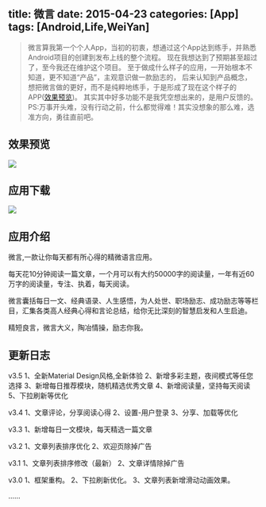 title: 微言
date: 2015-04-23
categories: [App]
tags: [Android,Life,WeiYan]
---
>微言算我第一个个人App，当初的初衷，想通过这个App达到练手，并熟悉Android项目的创建到发布上线的整个流程。
>现在我想达到了预期甚至超过了，至今我还在维护这个项目。
>至于做成什么样子的应用，一开始根本不知道，更不知道“产品”，主观意识做一款励志的，
>后来认知到产品概念，想把微言做的更好，而不是纯粹地练手，于是形成了现在这个样子的APP([效果预览](http://app.mi.com/detail/25323))。
>其实其中好多功能不是我凭空想出来的，是用户反馈的。
>PS:万事开头难，没有行动之前，什么都觉得难！其实没想象的那么难，选准方向，勇往直前吧。

## 效果预览
![](http://7q5c2h.com1.z0.glb.clouddn.com/weiyanScreenshots.gif)

<!--more-->

## 应用下载
![](http://7q5c2h.com1.z0.glb.clouddn.com/weiyanAppDownload.png)

## 应用介绍
微言,一款让你每天都有所心得的精微语言应用。

每天花10分钟阅读一篇文章，一个月可以有大约50000字的阅读量，一年有近60万字的阅读量，专注、执着，每天阅读。

微言囊括每日一文、经典语录、人生感悟，为人处世、职场励志、成功励志等等栏目，汇集各类高人经典心得和言论总结，给你无比深刻的智慧启发和人生启迪。

精短良言，微言大义，陶冶情操，励志你我。

## 更新日志
v3.5
1、全新Material Design风格,全新体验
2、新增多彩主题，夜间模式等任您选择
3、新增每日推荐模块，随机精选优秀文章
4、新增阅读量，坚持每天阅读
5、下拉刷新等优化

v3.4
1、文章评论，分享阅读心得
2、设置-用户登录
3、分享、加载等优化

v3.3
1、新增每日一文模块，每天精选一篇文章


v3.2
1、文章列表排序优化
2、欢迎页除掉广告

v3.1
1、文章列表排序修改（最新）
2、文章详情除掉广告

v3.0
1、框架重构。
2、下拉刷新优化。
3、文章列表新增滑动动画效果。

……